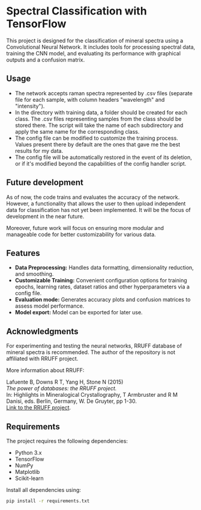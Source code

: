 # Spectral Classification with TensorFlow

This project is designed for the classification of mineral spectra using a Convolutional Neural Network. It includes tools for processing spectral data, training the CNN model, and evaluating its performance with graphical outputs and a confusion matrix. 

## Usage
- The network accepts raman spectra represented by .csv files (separate file for each sample, with column headers "wavelength" and "intensity").
- In the directory with training data, a folder should be created for each class. The .csv files representing samples from the class should be stored there. The script will take the name of each subdirectory and apply the same name for the corresponding class.
- The config file can be modified to customize the training process. Values present there by default are the ones that gave me the best results for my data.
- The config file will be automatically restored in the event of its deletion, or if it's modified beyond the capabilities of the config handler script.

## Future development
As of now, the code trains and evaluates the accuracy of the network. However, a functionality that allows the user to then upload independent data for classification has not yet been implemented. It will be the focus of development in the near future.

Moreover, future work will focus on ensuring more modular and manageable code for better customizability for various data.


## Features

- **Data Preprocessing:** Handles data formatting, dimensionality reduction, and smoothing.
- **Customizable Training:** Convenient configuration options for training epochs, learning rates, dataset ratios and other hyperparameters via a config file.
- **Evaluation mode:** Generates accuracy plots and confusion matrices to assess model performance.
- **Model export:** Model can be exported for later use.

## Acknowledgments

For experimenting and testing the neural networks, RRUFF database of mineral spectra is recommended. The author of the repository is not affiliated with RRUFF project.

More information about RRUFF:

Lafuente B, Downs R T, Yang H, Stone N (2015)  
*The power of databases: the RRUFF project.*  
In: Highlights in Mineralogical Crystallography, T Armbruster and R M Danisi, eds. Berlin, Germany, W. De Gruyter, pp 1-30.  
[Link to the RRUFF project](https://rruff.info/).

## Requirements

The project requires the following dependencies:
- Python 3.x
- TensorFlow
- NumPy
- Matplotlib
- Scikit-learn

Install all dependencies using:
```bash
pip install -r requirements.txt
